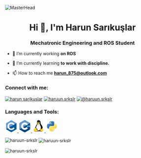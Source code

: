 ![MasterHead](https://imgs.search.brave.com/T1owaGKLbhAGqfMyt2ntvTztxKatqiLlR-6PWXWmZ0Q/rs:fit:860:0:0:0/g:ce/aHR0cHM6Ly9jNC53/YWxscGFwZXJmbGFy/ZS5jb20vd2FsbHBh/cGVyLzgyNy82NS8z/MjAvZmlyZXdhdGNo/LTRrLWJlc3Qtd2Fs/bHBhcGVyLXByZXZp/ZXcuanBn)
<h1 align="center">Hi 👋, I'm Harun Sarıkuşlar</h1>
<h3 align="center">Mechatronic Engineering and ROS Student</h3>

- 🔭 I’m currently working **on ROS**

- 🌱 I’m currently learning **to work with discipline.**

- 📫 How to reach me **harun_875@outlook.com**

<h3 align="left">Connect with me:</h3>
<p align="left">
<a href="https://linkedin.com/in/harun sari̇kuslar" target="blank"><img align="center" src="https://raw.githubusercontent.com/rahuldkjain/github-profile-readme-generator/master/src/images/icons/Social/linked-in-alt.svg" alt="harun sari̇kuslar" height="30" width="40" /></a>
<a href="https://instagram.com/haruun.srkslr" target="blank"><img align="center" src="https://raw.githubusercontent.com/rahuldkjain/github-profile-readme-generator/master/src/images/icons/Social/instagram.svg" alt="haruun.srkslr" height="30" width="40" /></a>
<a href="https://medium.com/@haruun.srkslr" target="blank"><img align="center" src="https://raw.githubusercontent.com/rahuldkjain/github-profile-readme-generator/master/src/images/icons/Social/medium.svg" alt="@haruun.srkslr" height="30" width="40" /></a>
</p>

<h3 align="left">Languages and Tools:</h3>
<p align="left"> <a href="https://www.cprogramming.com/" target="_blank" rel="noreferrer"> <img src="https://raw.githubusercontent.com/devicons/devicon/master/icons/c/c-original.svg" alt="c" width="40" height="40"/> </a> <a href="https://www.w3schools.com/cpp/" target="_blank" rel="noreferrer"> <img src="https://raw.githubusercontent.com/devicons/devicon/master/icons/cplusplus/cplusplus-original.svg" alt="cplusplus" width="40" height="40"/> </a> <a href="https://www.linux.org/" target="_blank" rel="noreferrer"> <img src="https://raw.githubusercontent.com/devicons/devicon/master/icons/linux/linux-original.svg" alt="linux" width="40" height="40"/> </a> <a href="https://www.python.org" target="_blank" rel="noreferrer"> <img src="https://raw.githubusercontent.com/devicons/devicon/master/icons/python/python-original.svg" alt="python" width="40" height="40"/> </a> </p>

<p><img align="left" src="https://github-readme-stats.vercel.app/api/top-langs?username=haruun-srkslr&show_icons=true&locale=en&layout=compact" alt="haruun-srkslr" /></p>

<p>&nbsp;<img align="center" src="https://github-readme-stats.vercel.app/api?username=haruun-srkslr&show_icons=true&locale=en" alt="haruun-srkslr" /></p>

<p><img align="center" src="https://github-readme-streak-stats.herokuapp.com/?user=haruun-srkslr&" alt="haruun-srkslr" /></p>
